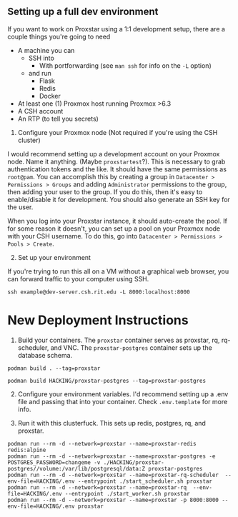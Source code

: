 ## Setting up a full dev environment

If you want to work on Proxstar using a 1:1 development setup, there are a couple things you're going to need

- A machine you can
    - SSH into
        - With portforwarding (see `man ssh` for info on the `-L` option)
    - and run
        - Flask
        - Redis
        - Docker
- At least one (1) Proxmox host running Proxmox >6.3
- A CSH account
- An RTP (to tell you secrets)

1. Configure your Proxmox node (Not required if you're using the CSH cluster)

I would recommend setting up a development account on your Proxmox node. Name it anything. (Maybe `proxstartest`?). This is necessary to grab authentication tokens and the like. It should have the same permissions as `root@pam`. You can accomplish this by creating a group in `Datacenter > Permissions > Groups` and adding `Administrator` permissions to the group, then adding your user to the group. If you do this, then it's easy to enable/disable it for development. You should also generate an SSH key for the user.

When you log into your Proxstar instance, it should auto-create the pool. If for some reason it doesn't, you can set up a pool on your Proxmox node with your CSH username. To do this, go into `Datacenter > Permissions > Pools > Create`.

2. Set up your environment

If you're trying to run this all on a VM without a graphical web browser, you can forward traffic to your computer using SSH.
```
ssh example@dev-server.csh.rit.edu -L 8000:localhost:8000
```
# New Deployment Instructions

1.  Build your containers. The `proxstar` container serves as proxstar, rq, rq-scheduler, and VNC. The `proxstar-postgres` container sets up the database schema.

`podman build . --tag=proxstar`

`podman build HACKING/proxstar-postgres --tag=proxstar-postgres`

2. Configure your environment variables. I'd recommend setting up a .env file and passing that into your container. Check `.env.template` for more info.

3. Run it with this clusterfuck. This sets up redis, postgres, rq, and proxstar.

```
podman run --rm -d --network=proxstar --name=proxstar-redis redis:alpine
podman run --rm -d --network=proxstar --name=proxstar-postgres -e POSTGRES_PASSWORD=changeme -v ./HACKING/proxstar-postgres//volume:/var/lib/postgresql/data:Z proxstar-postgres
podman run --rm -d --network=proxstar --name=proxstar-rq-scheduler  --env-file=HACKING/.env --entrypoint ./start_scheduler.sh proxstar
podman run --rm -d --network=proxstar --name=proxstar-rq  --env-file=HACKING/.env --entrypoint ./start_worker.sh proxstar
podman run --rm -d --network=proxstar --name=proxstar -p 8000:8000 --env-file=HACKING/.env proxstar
```
